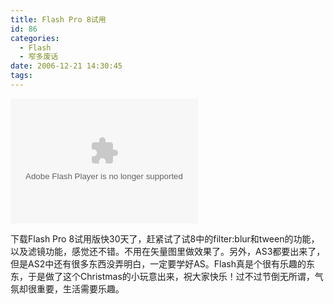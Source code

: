 ```yaml
---
title: Flash Pro 8试用
id: 86
categories:
  - Flash
  - 窄多废话
date: 2006-12-21 14:30:45
tags:
---
```


<div>
<object classid="clsid:d27cdb6e-ae6d-11cf-96b8-444553540000" codebase="http://fpdownload.macromedia.com/pub/shockwave/cabs/flash/swflash.cab#version=8,0,0,0" width="300" height="200" id="snow" align="middle"></p>
<param name="movie" value="/wp-content/data/christmas_snow.swf?current_bg=christmas_tree.jpg&current_sum=120&current_string=Happy%20Christmas" />
<param name="quality" value="high" />
<param name="wmode" value="transparent" />
<param name="bgcolor" value="#000000" /><embed src="/wp-content/data/christmas_snow.swf?current_bg=christmas_tree.jpg&current_sum=120&current_string=Happy%20Christmas" quality="high" wmode="transparent" bgcolor="#000000" width="300" height="200" name="snow" align="middle" type="application/x-shockwave-flash" pluginspage="http://www.macromedia.com/go/getflashplayer" />

</object>
</div>

下载Flash Pro 8试用版快30天了，赶紧试了试8中的filter:blur和tween的功能，以及滤镜功能，感觉还不错。不用在矢量图里做效果了。另外，AS3都要出来了，但是AS2中还有很多东西没弄明白，一定要学好AS。Flash真是个很有乐趣的东东，于是做了这个Christmas的小玩意出来，祝大家快乐！过不过节倒无所谓，气氛却很重要，生活需要乐趣。